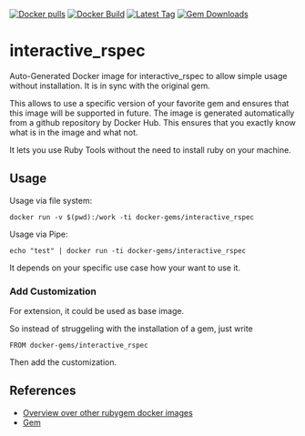 [![Docker pulls](https://img.shields.io/docker/pulls/rubygem/interactive_rspec.svg)](https://hub.docker.com/r/rubygem/interactive_rspec/)
[![Docker Build](https://img.shields.io/docker/automated/rubygem/interactive_rspec.svg)](https://hub.docker.com/r/rubygem/interactive_rspec/)
[![Latest Tag](https://img.shields.io/github/tag/docker-rubygem/interactive_rspec.svg)](https://hub.docker.com/r/rubygem/interactive_rspec/)
[![Gem Downloads](https://img.shields.io/gem/dt/interactive_rspec.svg)](https://rubygems.org/gems/interactive_rspec/)
# interactive_rspec

Auto-Generated Docker image for interactive_rspec to allow simple usage without installation.
It is in sync with the original gem.

This allows to use a specific version of your favorite gem and ensures that this image will be supported in future.
The image is generated automatically from a github repository by Docker Hub.
This ensures that you exactly know what is in the image and what not.

It lets you use Ruby Tools without the need to install ruby on your machine.

## Usage

Usage via file system:

`docker run -v $(pwd):/work -ti docker-gems/interactive_rspec`

Usage via Pipe:

`echo "test" | docker run -ti docker-gems/interactive_rspec`

It depends on your specific use case how your want to use it.

### Add Customization

For extension, it could be used as base image.

So instead of struggeling with the installation of a gem, just write

`FROM docker-gems/interactive_rspec`

Then add the customization.

## References

 - [Overview over other rubygem docker images](https://github.com/thinkbot/docker-rubygem)
 - [Gem](https://rubygems.org/gems/interactive_rspec/)
